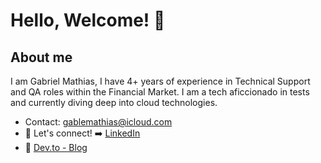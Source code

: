 # Hello, Welcome! 👋

## About me
I am Gabriel Mathias, I have 4+ years of experience in Technical Support and QA roles within the Financial Market.
I am a tech aficcionado in tests and currently diving deep into cloud technologies. 

- Contact: gablemathias@icloud.com
- :link: Let's connect! :arrow_right: 
[LinkedIn](https://www.linkedin.com/in/gabrielgmathias/)
- :link: 
[Dev.to - Blog](https://dev.to/gablemathias)
